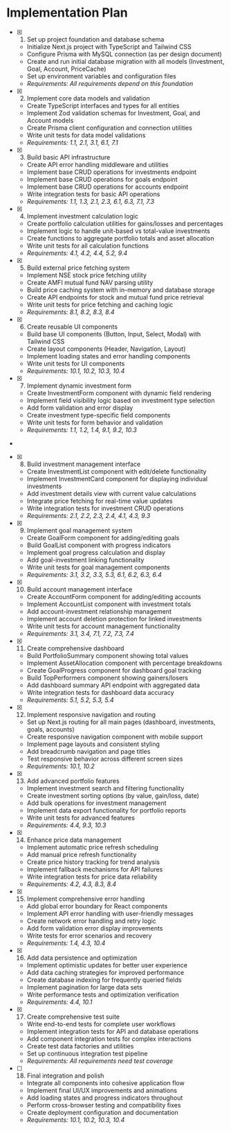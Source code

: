 # Implementation Plan

- [x] 1. Set up project foundation and database schema

  - Initialize Next.js project with TypeScript and Tailwind CSS
  - Configure Prisma with MySQL connection (as per design document)
  - Create and run initial database migration with all models (Investment, Goal, Account, PriceCache)
  - Set up environment variables and configuration files
  - _Requirements: All requirements depend on this foundation_

- [x] 2. Implement core data models and validation

  - Create TypeScript interfaces and types for all entities
  - Implement Zod validation schemas for Investment, Goal, and Account models
  - Create Prisma client configuration and connection utilities
  - Write unit tests for data model validations
  - _Requirements: 1.1, 2.1, 3.1, 6.1, 7.1_

- [x] 3. Build basic API infrastructure

  - Create API error handling middleware and utilities
  - Implement base CRUD operations for investments endpoint
  - Implement base CRUD operations for goals endpoint
  - Implement base CRUD operations for accounts endpoint
  - Write integration tests for basic API operations
  - _Requirements: 1.1, 1.3, 2.1, 2.3, 6.1, 6.3, 7.1, 7.3_

- [x] 4. Implement investment calculation logic

  - Create portfolio calculation utilities for gains/losses and percentages
  - Implement logic to handle unit-based vs total-value investments
  - Create functions to aggregate portfolio totals and asset allocation
  - Write unit tests for all calculation functions
  - _Requirements: 4.1, 4.2, 4.4, 5.2, 9.4_

- [x] 5. Build external price fetching system

  - Implement NSE stock price fetching utility
  - Create AMFI mutual fund NAV parsing utility
  - Build price caching system with in-memory and database storage
  - Create API endpoints for stock and mutual fund price retrieval
  - Write unit tests for price fetching and caching logic
  - _Requirements: 8.1, 8.2, 8.3, 8.4_

- [x] 6. Create reusable UI components

  - Build base UI components (Button, Input, Select, Modal) with Tailwind CSS
  - Create layout components (Header, Navigation, Layout)
  - Implement loading states and error handling components
  - Write unit tests for UI components
  - _Requirements: 10.1, 10.2, 10.3, 10.4_

- [x] 7. Implement dynamic investment form

  - Create InvestmentForm component with dynamic field rendering
  - Implement field visibility logic based on investment type selection
  - Add form validation and error display
  - Create investment type-specific field components
  - Write unit tests for form behavior and validation
  - _Requirements: 1.1, 1.2, 1.4, 9.1, 9.2, 10.3_

-

- [x] 8. Build investment management interface

  - Create InvestmentList component with edit/delete functionality
  - Implement InvestmentCard component for displaying individual investments
  - Add investment details view with current value calculations
  - Integrate price fetching for real-time value updates
  - Write integration tests for investment CRUD operations
  - _Requirements: 2.1, 2.2, 2.3, 2.4, 4.1, 4.3, 9.3_

- [x] 9. Implement goal management system































































  - Create GoalForm component for adding/editing goals
  - Build GoalList component with progress indicators
  - Implement goal progress calculation and display
  - Add goal-investment linking functionality
  - Write unit tests for goal management components
  - _Requirements: 3.1, 3.2, 3.3, 5.3, 6.1, 6.2, 6.3, 6.4_

- [x] 10. Build account management interface





  - Create AccountForm component for adding/editing accounts
  - Implement AccountList component with investment totals
  - Add account-investment relationship management
  - Implement account deletion protection for linked investments
  - Write unit tests for account management functionality
  - _Requirements: 3.1, 3.4, 7.1, 7.2, 7.3, 7.4_

- [x] 11. Create comprehensive dashboard





  - Build PortfolioSummary component showing total values
  - Implement AssetAllocation component with percentage breakdowns
  - Create GoalProgress component for dashboard goal tracking
  - Build TopPerformers component showing gainers/losers
  - Add dashboard summary API endpoint with aggregated data
  - Write integration tests for dashboard data accuracy
  - _Requirements: 5.1, 5.2, 5.3, 5.4_

- [x] 12. Implement responsive navigation and routing






  - Set up Next.js routing for all main pages (dashboard, investments, goals, accounts)
  - Create responsive navigation component with mobile support
  - Implement page layouts and consistent styling
  - Add breadcrumb navigation and page titles
  - Test responsive behavior across different screen sizes
  - _Requirements: 10.1, 10.2_


- [x] 13. Add advanced portfolio features































  - Implement investment search and filtering functionality
  - Create investment sorting options (by value, gain/loss, date)
  - Add bulk operations for investment management
  - Implement data export functionality for portfolio reports
  - Write unit tests for advanced features
  - _Requirements: 4.4, 9.3, 10.3_


- [x] 14. Enhance price data management

















  - Implement automatic price refresh scheduling
  - Add manual price refresh functionality
  - Create price history tracking for trend analysis
  - Implement fallback mechanisms for API failures
  - Write integration tests for price data reliability
  - _Requirements: 4.2, 4.3, 8.3, 8.4_

- [x] 15. Implement comprehensive error handling






  - Add global error boundary for React components
  - Implement API error handling with user-friendly messages
  - Create network error handling and retry logic
  - Add form validation error display improvements
  - Write tests for error scenarios and recovery
  - _Requirements: 1.4, 4.3, 10.4_

- [x] 16. Add data persistence and optimization





  - Implement optimistic updates for better user experience
  - Add data caching strategies for improved performance
  - Create database indexing for frequently queried fields
  - Implement pagination for large data sets
  - Write performance tests and optimization verification
  - _Requirements: 4.4, 10.1_

- [x] 17. Create comprehensive test suite





  - Write end-to-end tests for complete user workflows
  - Implement integration tests for API and database operations
  - Add component integration tests for complex interactions
  - Create test data factories and utilities
  - Set up continuous integration test pipeline
  - _Requirements: All requirements need test coverage_

- [ ] 18. Final integration and polish
  - Integrate all components into cohesive application flow
  - Implement final UI/UX improvements and animations
  - Add loading states and progress indicators throughout
  - Perform cross-browser testing and compatibility fixes
  - Create deployment configuration and documentation
  - _Requirements: 10.1, 10.2, 10.3, 10.4_
